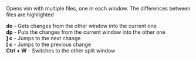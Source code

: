 
Opens vim with multiple files, one in each window. The differences between files are highlighted  
  
**do** - Gets changes from the other window into the current one  
**dp** - Puts the changes from the current window into the other one  
**] c** - Jumps to the next change  
**\[ c** - Jumps to the previous change  
**Ctrl + W** - Switches to the other split window